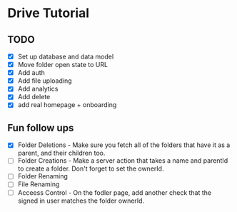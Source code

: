 # Drive Tutorial

## TODO

- [x] Set up database and data model
- [x] Move folder open state to URL
- [x] Add auth
- [x] Add file uploading
- [x] Add analytics
- [x] Add delete
- [x] add real homepage + onboarding

## Fun follow ups

- [x] Folder Deletions - Make sure you fetch all of the folders that have it as a parent, and their children too.
- [ ] Folder Creations - Make a server action that takes a name and parentId to create a folder. Don't forget to set the ownerId.
- [ ] Folder Renaming
- [ ] File Renaming
- [ ] Acceess Control - On the fodler page, add another check that the signed in user matches the folder ownerId.
